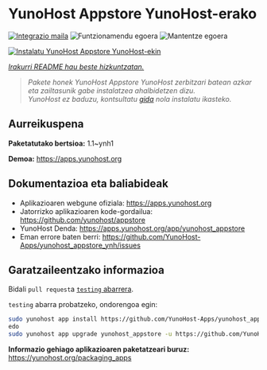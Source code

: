 <!--
Ohart ongi: README hau automatikoki sortu da <https://github.com/YunoHost/apps/tree/master/tools/readme_generator>ri esker
EZ editatu eskuz.
-->

# YunoHost Appstore YunoHost-erako

[![Integrazio maila](https://dash.yunohost.org/integration/yunohost_appstore.svg)](https://ci-apps.yunohost.org/ci/apps/yunohost_appstore/) ![Funtzionamendu egoera](https://ci-apps.yunohost.org/ci/badges/yunohost_appstore.status.svg) ![Mantentze egoera](https://ci-apps.yunohost.org/ci/badges/yunohost_appstore.maintain.svg)

[![Instalatu YunoHost Appstore YunoHost-ekin](https://install-app.yunohost.org/install-with-yunohost.svg)](https://install-app.yunohost.org/?app=yunohost_appstore)

*[Irakurri README hau beste hizkuntzatan.](./ALL_README.md)*

> *Pakete honek YunoHost Appstore YunoHost zerbitzari batean azkar eta zailtasunik gabe instalatzea ahalbidetzen dizu.*  
> *YunoHost ez baduzu, kontsultatu [gida](https://yunohost.org/install) nola instalatu ikasteko.*

## Aurreikuspena



**Paketatutako bertsioa:** 1.1~ynh1

**Demoa:** <https://apps.yunohost.org>
## Dokumentazioa eta baliabideak

- Aplikazioaren webgune ofiziala: <https://apps.yunohost.org>
- Jatorrizko aplikazioaren kode-gordailua: <https://github.com/yunohost/appstore>
- YunoHost Denda: <https://apps.yunohost.org/app/yunohost_appstore>
- Eman errore baten berri: <https://github.com/YunoHost-Apps/yunohost_appstore_ynh/issues>

## Garatzaileentzako informazioa

Bidali `pull request`a [`testing` abarrera](https://github.com/YunoHost-Apps/yunohost_appstore_ynh/tree/testing).

`testing` abarra probatzeko, ondorengoa egin:

```bash
sudo yunohost app install https://github.com/YunoHost-Apps/yunohost_appstore_ynh/tree/testing --debug
edo
sudo yunohost app upgrade yunohost_appstore -u https://github.com/YunoHost-Apps/yunohost_appstore_ynh/tree/testing --debug
```

**Informazio gehiago aplikazioaren paketatzeari buruz:** <https://yunohost.org/packaging_apps>
